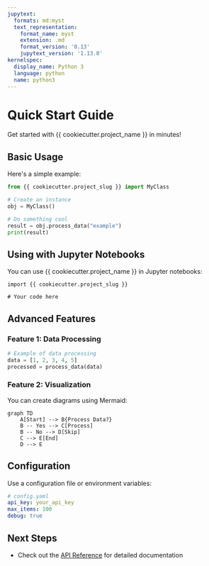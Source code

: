 ```yaml
---
jupytext:
  formats: md:myst
  text_representation:
    format_name: myst
    extension: .md
    format_version: '0.13'
    jupytext_version: '1.13.0'
kernelspec:
  display_name: Python 3
  language: python
  name: python3
---
```


# Quick Start Guide

Get started with {{ cookiecutter.project_name }} in minutes!

## Basic Usage

Here's a simple example:

```python
from {{ cookiecutter.project_slug }} import MyClass

# Create an instance
obj = MyClass()

# Do something cool
result = obj.process_data("example")
print(result)
```

## Using with Jupyter Notebooks

You can use {{ cookiecutter.project_name }} in Jupyter notebooks:

```{code-cell} ipython3
import {{ cookiecutter.project_slug }}

# Your code here
```

## Advanced Features

### Feature 1: Data Processing

```python
# Example of data processing
data = [1, 2, 3, 4, 5]
processed = process_data(data)
```

### Feature 2: Visualization

You can create diagrams using Mermaid:

```{mermaid}
graph TD
    A[Start] --> B{Process Data?}
    B -- Yes --> C[Process]
    B -- No --> D[Skip]
    C --> E[End]
    D --> E
```

## Configuration

Use a configuration file or environment variables:

```yaml
# config.yaml
api_key: your_api_key
max_items: 100
debug: true
```

## Next Steps

- Check out the [API Reference](../api/index) for detailed documentation